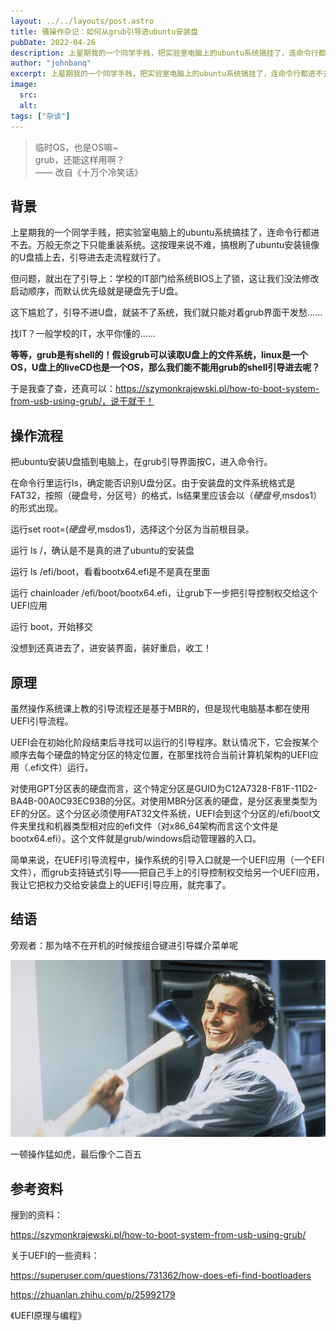 ```yaml
---
layout: ../../layouts/post.astro
title: 骚操作杂记：如何从grub引导进ubuntu安装盘
pubDate: 2022-04-26
description: 上星期我的一个同学手贱，把实验室电脑上的ubuntu系统搞挂了，连命令行都进不去。万般无奈之下只能重装系统......
author: "johnbanq"
excerpt: 上星期我的一个同学手贱，把实验室电脑上的ubuntu系统搞挂了，连命令行都进不去。万般无奈之下只能重装系统......
image:
  src:
  alt:
tags: ["杂谈"]
---
```



> 
> 临时OS，也是OS嘛~
> <br/>grub，还能这样用啊？
> <br/>—— 改自《十万个冷笑话》
>

## 背景

上星期我的一个同学手贱，把实验室电脑上的ubuntu系统搞挂了，连命令行都进不去。万般无奈之下只能重装系统。这按理来说不难，搞根刷了ubuntu安装镜像的U盘插上去，引导进去走流程就行了。

但问题，就出在了引导上：学校的IT部门给系统BIOS上了锁，这让我们没法修改启动顺序，而默认优先级就是硬盘先于U盘。

这下尴尬了，引导不进U盘，就装不了系统，我们就只能对着grub界面干发愁......

找IT？一般学校的IT，水平你懂的......

**等等，grub是有shell的！假设grub可以读取U盘上的文件系统，linux是一个OS，U盘上的liveCD也是一个OS，那么我们能不能用grub的shell引导进去呢？**

于是我查了查，还真可以：https://szymonkrajewski.pl/how-to-boot-system-from-usb-using-grub/，说干就干！

## 操作流程

把ubuntu安装U盘插到电脑上，在grub引导界面按C，进入命令行。

在命令行里运行ls，确定能否识别U盘分区。由于安装盘的文件系统格式是FAT32，按照（硬盘号，分区号）的格式，ls结果里应该会以（$硬盘号$,msdos1）的形式出现。

运行set root=($硬盘号$,msdos1)，选择这个分区为当前根目录。

运行 ls /，确认是不是真的进了ubuntu的安装盘

运行 ls /efi/boot，看看bootx64.efi是不是真在里面

运行 chainloader /efi/boot/bootx64.efi，让grub下一步把引导控制权交给这个UEFI应用

运行 boot，开始移交

没想到还真进去了，进安装界面，装好重启，收工！

## 原理

虽然操作系统课上教的引导流程还是基于MBR的，但是现代电脑基本都在使用UEFI引导流程。

UEFI会在初始化阶段结束后寻找可以运行的引导程序。默认情况下，它会按某个顺序去每个硬盘的特定分区的特定位置，在那里找符合当前计算机架构的UEFI应用（.efi文件）运行。

对使用GPT分区表的硬盘而言，这个特定分区是GUID为C12A7328-F81F-11D2-BA4B-00A0C93EC93B的分区。对使用MBR分区表的硬盘，是分区表里类型为EF的分区。这个分区必须使用FAT32文件系统，UEFI会到这个分区的/efi/boot文件夹里找和机器类型相对应的efi文件（对x86_64架构而言这个文件是bootx64.efi）。这个文件就是grub/windows启动管理器的入口。

简单来说，在UEFI引导流程中，操作系统的引导入口就是一个UEFI应用（一个EFI文件），而grub支持链式引导——把自己手上的引导控制权交给另一个UEFI应用，我让它把权力交给安装盘上的UEFI引导应用，就完事了。

## 结语

旁观者：那为啥不在开机的时候按组合键进引导媒介菜单呢

![CNM我怎么早没想到](public/booting-ubuntu-from-grub-assets/patrick-bateman-with-an-axe-banner.jpg)

一顿操作猛如虎，最后像个二百五

## 参考资料

搜到的资料：

https://szymonkrajewski.pl/how-to-boot-system-from-usb-using-grub/

关于UEFI的一些资料：

https://superuser.com/questions/731362/how-does-efi-find-bootloaders

https://zhuanlan.zhihu.com/p/25992179

《UEFI原理与编程》
